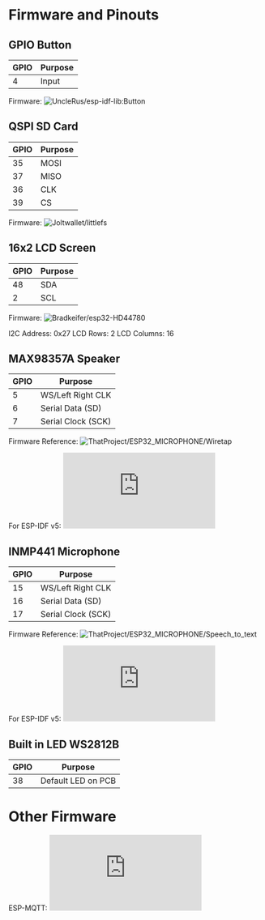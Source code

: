 # Firmware and Pinouts

## GPIO Button

|  GPIO | Purpose |
| --- | ---|
|4  | Input|

Firmware: ![UncleRus/esp-idf-lib:Button](https://github.com/UncleRus/esp-idf-lib/tree/master/components/button)

## QSPI SD Card

|  GPIO | Purpose |
| --- | ---|
| 35  | MOSI|
| 37  | MISO |
| 36  | CLK |
| 39  | CS |

Firmware: ![Joltwallet/littlefs](https://components.espressif.com/components/joltwallet/littlefs)

## 16x2 LCD Screen

|  GPIO | Purpose |
| --- | ---|
| 48 | SDA|
| 2  | SCL|

Firmware: ![Bradkeifer/esp32-HD44780](https://github.com/bradkeifer/esp32-HD44780/tree/main)

I2C Address: 0x27
LCD Rows: 2
LCD Columns: 16


## MAX98357A Speaker


|  GPIO | Purpose |
| --- | ---|
| 5  | WS/Left Right CLK|
| 6  | Serial Data (SD) |
| 7  | Serial Clock (SCK) |

Firmware Reference: ![ThatProject/ESP32_MICROPHONE/Wiretap](https://github.com/0015/ThatProject/blob/master/ESP32_MICROPHONE/Wiretap_INMP441_MAX98357A_via_websocket/Server_MAX98357A_TTGO/Server_MAX98357A_TTGO.ino)

For ESP-IDF v5: ![Espressif Docs](https://docs.espressif.com/projects/esp-idf/en/v5.3.1/esp32/api-reference/peripherals/i2s.html)

## INMP441 Microphone

|  GPIO | Purpose |
| --- | ---|
| 15  | WS/Left Right CLK|
| 16  | Serial Data (SD) |
| 17  | Serial Clock (SCK) |

Firmware Reference: ![ThatProject/ESP32_MICROPHONE/Speech_to_text](https://github.com/0015/ThatProject/blob/master/ESP32_MICROPHONE/ESP32_INMP441_SPEECH_TO_TEXT/ESP32_INMP441_RECORDING_UPLOAD_TO_SERVER/ESP32_INMP441_RECORDING_UPLOAD_TO_SERVER.ino)

For ESP-IDF v5: ![Espressif Docs](https://docs.espressif.com/projects/esp-idf/en/v5.3.1/esp32/api-reference/peripherals/i2s.html)

## Built in LED WS2812B

|  GPIO | Purpose |
| --- | ---|
| 38  | Default LED on PCB|


# Other Firmware
ESP-MQTT: ![ESP-MQTT](https://docs.espressif.com/projects/esp-idf/en/v5.3.1/esp32/api-reference/protocols/mqtt.html)



